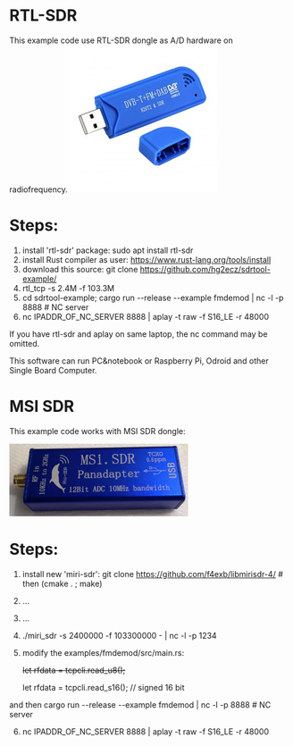# RTL-SDR

This example code use RTL-SDR dongle as A/D hardware on radiofrequency.
![alt RTL dongle](rtl-sdr-r820t2.jpg)

# Steps:

1. install 'rtl-sdr' package: sudo apt install rtl-sdr
2. install Rust compiler as user: https://www.rust-lang.org/tools/install
3. download this source: git clone https://github.com/hg2ecz/sdrtool-example/
4. rtl_tcp -s 2.4M -f 103.3M
5. cd sdrtool-example; cargo run --release --example fmdemod | nc -l -p 8888            # NC server
6. nc IPADDR_OF_NC_SERVER 8888 | aplay -t raw -f S16_LE -r 48000

If you have rtl-sdr and aplay on same laptop, the nc command may be omitted.

This software can run PC&notebook or Raspberry Pi, Odroid and other Single Board Computer.

# MSI SDR

This example code works with MSI SDR dongle:

![alt MSI dongle](msi-sdr.jpg)

# Steps:

1. install new 'miri-sdr': git clone https://github.com/f4exb/libmirisdr-4/  # then (cmake . ; make)
2. ...
3. ...
4. ./miri_sdr -s 2400000 -f 103300000 - | nc -l -p 1234
5. modify the examples/fmdemod/src/main.rs:

     ~~let rfdata = tcpcli.read_u8();~~

     let rfdata = tcpcli.read_s16();         // signed 16 bit

and then cargo run --release --example fmdemod | nc -l -p 8888            # NC server

6. nc IPADDR_OF_NC_SERVER 8888 | aplay -t raw -f S16_LE -r 48000
